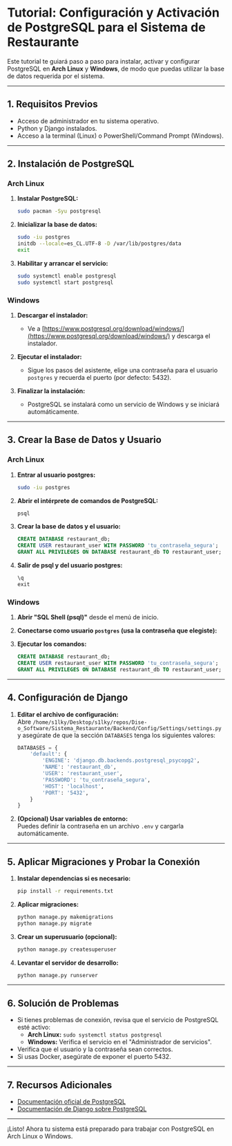 # Tutorial: Configuración y Activación de PostgreSQL para el Sistema de Restaurante

Este tutorial te guiará paso a paso para instalar, activar y configurar PostgreSQL en **Arch Linux** y **Windows**, de modo que puedas utilizar la base de datos requerida por el sistema.

---

## 1. Requisitos Previos

- Acceso de administrador en tu sistema operativo.
- Python y Django instalados.
- Acceso a la terminal (Linux) o PowerShell/Command Prompt (Windows).

---

## 2. Instalación de PostgreSQL

### Arch Linux

1. **Instalar PostgreSQL:**
   ```bash
   sudo pacman -Syu postgresql
   ```

2. **Inicializar la base de datos:**
   ```bash
   sudo -iu postgres
   initdb --locale=es_CL.UTF-8 -D /var/lib/postgres/data
   exit
   ```

3. **Habilitar y arrancar el servicio:**
   ```bash
   sudo systemctl enable postgresql
   sudo systemctl start postgresql
   ```

### Windows

1. **Descargar el instalador:**
   - Ve a [https://www.postgresql.org/download/windows/](https://www.postgresql.org/download/windows/) y descarga el instalador.

2. **Ejecutar el instalador:**
   - Sigue los pasos del asistente, elige una contraseña para el usuario `postgres` y recuerda el puerto (por defecto: 5432).

3. **Finalizar la instalación:**
   - PostgreSQL se instalará como un servicio de Windows y se iniciará automáticamente.

---

## 3. Crear la Base de Datos y Usuario

### Arch Linux

1. **Entrar al usuario postgres:**
   ```bash
   sudo -iu postgres
   ```

2. **Abrir el intérprete de comandos de PostgreSQL:**
   ```bash
   psql
   ```

3. **Crear la base de datos y el usuario:**
   ```sql
   CREATE DATABASE restaurant_db;
   CREATE USER restaurant_user WITH PASSWORD 'tu_contraseña_segura';
   GRANT ALL PRIVILEGES ON DATABASE restaurant_db TO restaurant_user;
   ```

4. **Salir de psql y del usuario postgres:**
   ```sql
   \q
   exit
   ```

### Windows

1. **Abrir "SQL Shell (psql)"** desde el menú de inicio.

2. **Conectarse como usuario `postgres` (usa la contraseña que elegiste):**

3. **Ejecutar los comandos:**
   ```sql
   CREATE DATABASE restaurant_db;
   CREATE USER restaurant_user WITH PASSWORD 'tu_contraseña_segura';
   GRANT ALL PRIVILEGES ON DATABASE restaurant_db TO restaurant_user;
   ```

---

## 4. Configuración de Django

1. **Editar el archivo de configuración:**  
   Abre `/home/s1lky/Desktop/s1lky/repos/Dise-o_Software/Sistema_Restaurante/Backend/Config/Settings/settings.py` y asegúrate de que la sección `DATABASES` tenga los siguientes valores:

   ```python
   DATABASES = {
       'default': {
           'ENGINE': 'django.db.backends.postgresql_psycopg2',
           'NAME': 'restaurant_db',
           'USER': 'restaurant_user',
           'PASSWORD': 'tu_contraseña_segura',
           'HOST': 'localhost',
           'PORT': '5432',
       }
   }
   ```

2. **(Opcional) Usar variables de entorno:**  
   Puedes definir la contraseña en un archivo `.env` y cargarla automáticamente.

---

## 5. Aplicar Migraciones y Probar la Conexión

1. **Instalar dependencias si es necesario:**
   ```bash
   pip install -r requirements.txt
   ```

2. **Aplicar migraciones:**
   ```bash
   python manage.py makemigrations
   python manage.py migrate
   ```

3. **Crear un superusuario (opcional):**
   ```bash
   python manage.py createsuperuser
   ```

4. **Levantar el servidor de desarrollo:**
   ```bash
   python manage.py runserver
   ```

---

## 6. Solución de Problemas

- Si tienes problemas de conexión, revisa que el servicio de PostgreSQL esté activo:
  - **Arch Linux:** `sudo systemctl status postgresql`
  - **Windows:** Verifica el servicio en el "Administrador de servicios".
- Verifica que el usuario y la contraseña sean correctos.
- Si usas Docker, asegúrate de exponer el puerto 5432.

---

## 7. Recursos Adicionales

- [Documentación oficial de PostgreSQL](https://www.postgresql.org/docs/)
- [Documentación de Django sobre PostgreSQL](https://docs.djangoproject.com/es/4.2/ref/databases/#postgresql-notes)

---

¡Listo! Ahora tu sistema está preparado para trabajar con PostgreSQL en Arch Linux o Windows.
